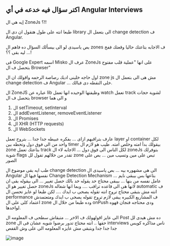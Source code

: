 اكتر سؤال فيه خدعه في أي Angular Interviews
-------------------------------------------
إيه هي ال ZoneJs ؟!!

طبعا انته على طول هتقول ان دى ال library الى بتعمل ال change detection ف Angular.

بص ياسيدى لو الى بيسألك السؤال ده فاهم ال zones ف الاجابه بتاعتك حاليا وقعتك ففخ ... ليه بقى ؟؟!

فى Google Expert اسمه Misko عرف ال ZoneJs على انها "عملية قلب مفتوح بتحصل ف ال Browser" 

اول حاجه خلينى اديك رصاصة الرحمه واقولك ان ال zone js مش هى الى بتعمل ال change detection ف Angular ... خلى النقطه دى فبالك.

ال ZoneJS عباره عن lib وظيفتها الوحيده انها تعمل watch تعمل track لشوية حجات بتحصل ف ال browser و الى هما
1. ال setTimeout, setInterval
2. ال addEventListener, removeEventListener
3. ال Promises
4. ال XHR (HTTP requests)
5. ال WebSockets

عارف بتراقبهم ازاى ... بفكره عبيطه جدا جدا ... بتروح تعمل layer او container لكل واحد من الى فوق دول وتحطه بين timer بيقولك بدأ امته وخلص امته.
طيب هو لازم ال zone بتاعتك تعمل track لكل الناس الى فوق دول ... الاجابه لاء ال zoneJs بتوفرلك شوية flags تقدر من خلالهم تقول لل zone تبص على مين وتسيب مين ... بص على الصور

طب ايه بقى موضوع ال change detection الى هى مشهوره بيه ... بص ياسيدى ال Angular نفسها فيها ال Change Detection Mechanism بتاعها بس بيبقى نايم ... عامل نفسه من بنها ... بيبقى محتاج حد يقوله خد بالك حصل تغيير ... الى بيقوله بقى ان حصل تغيير هو ال zoneJs لانها هى الى قاعده تراقب .... وبما انها شغاله automatic ف انته مش بتبقى محتاج تروح انته تقوله يصحى ب ايدك .... لكن طبعا لو عايز تحسن ال performance ف المشاريع الكبيره يبقى لازم تروح تقوله يصحى ب ايدك ومتعتمدش اعتماد كلى على ال zone وده طبعا من خلال ال onPush ودى محتاجه فنجان قهوه لواحدها.


الى عايز اقولهولك ف الاخر ... متبقاش سطحى ف المعلومه ال Post ده مش هيدى لل zone حقها .. انته محتاج تدور برضوا شويه عشان فى ال interviews ناس مذاكره كويس جدا جدا جدا وبتبقى مش عايزه المعلومه الى على وش القفص



![image](https://github.com/user-attachments/assets/b67dc735-bb34-4c50-88ad-f1fdeb1156fb)
